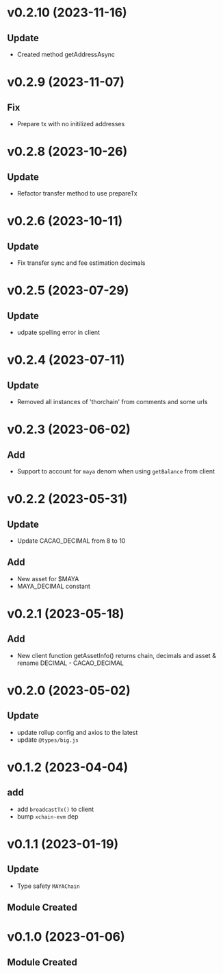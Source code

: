 # v0.2.10 (2023-11-16)

## Update

- Created method getAddressAsync

# v0.2.9 (2023-11-07)

## Fix

- Prepare tx with no initilized addresses

# v0.2.8 (2023-10-26)

## Update

- Refactor transfer method to use prepareTx

# v0.2.6 (2023-10-11)

## Update

- Fix transfer sync and fee estimation decimals

# v0.2.5 (2023-07-29)

## Update

- udpate spelling error in client

# v0.2.4 (2023-07-11)

## Update

- Removed all instances of 'thorchain' from comments and some urls

# v0.2.3 (2023-06-02)

## Add

- Support to account for `maya` denom when using `getBalance` from client

# v0.2.2 (2023-05-31)

## Update

- Update CACAO_DECIMAL from 8 to 10

## Add

- New asset for $MAYA
- MAYA_DECIMAL constant

# v0.2.1 (2023-05-18)

## Add

- New client function getAssetInfo() returns chain, decimals and asset & rename DECIMAL - CACAO_DECIMAL

# v0.2.0 (2023-05-02)

## Update

- update rollup config and axios to the latest
- update `@types/big.js`

# v0.1.2 (2023-04-04)

## add

- add `broadcastTx()` to client
- bump `xchain-evm` dep

# v0.1.1 (2023-01-19)

## Update

- Type safety `MAYAChain`

## Module Created

# v0.1.0 (2023-01-06)

## Module Created
